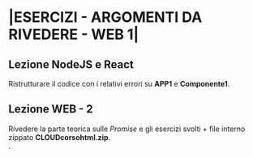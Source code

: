 # |ESERCIZI - ARGOMENTI DA RIVEDERE - WEB 1|
        
## Lezione NodeJS e React

Ristrutturare il codice con i relativi errori su **APP1** e **Componente1**.

## Lezione WEB - 2

Rivedere la parte teorica sulle *Promise* e gli esercizi svolti + file interno zippato **CLOUDcorsohtml.zip**.<br>.


